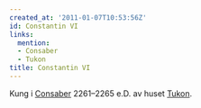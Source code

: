 ```yaml
---
created_at: '2011-01-07T10:53:56Z'
id: Constantin VI
links:
  mention:
  - Consaber
  - Tukon
title: Constantin VI
---
```


Kung i [Consaber] 2261–2265 e.D. av huset [Tukon].

  [Consaber]: Consaber
  [Tukon]: Tukon
